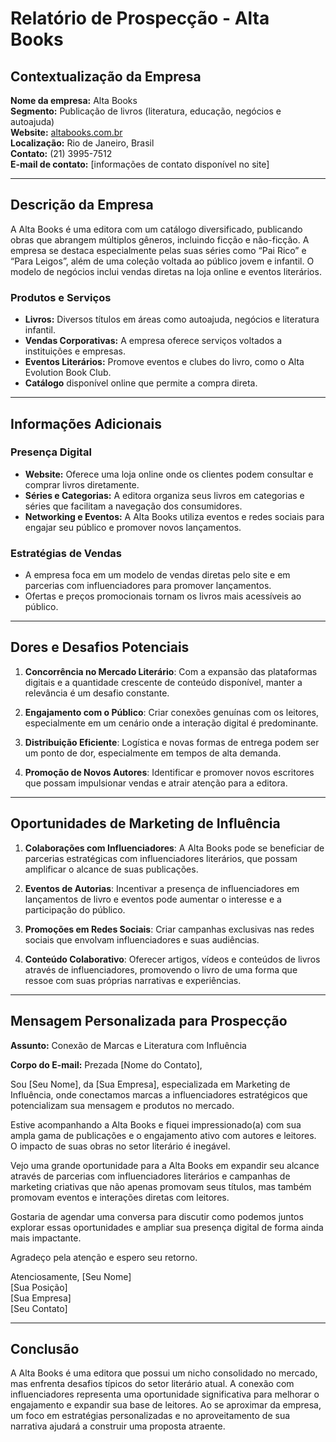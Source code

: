 # Relatório de Prospecção - Alta Books

## Contextualização da Empresa
**Nome da empresa:** Alta Books  
**Segmento:** Publicação de livros (literatura, educação, negócios e autoajuda)  
**Website:** [altabooks.com.br](https://altabooks.com.br)  
**Localização:** Rio de Janeiro, Brasil  
**Contato:** (21) 3995-7512  
**E-mail de contato:** [informações de contato disponível no site]  

---

## Descrição da Empresa
A Alta Books é uma editora com um catálogo diversificado, publicando obras que abrangem múltiplos gêneros, incluindo ficção e não-ficção. A empresa se destaca especialmente pelas suas séries como “Pai Rico” e “Para Leigos”, além de uma coleção voltada ao público jovem e infantil. O modelo de negócios inclui vendas diretas na loja online e eventos literários.

### Produtos e Serviços
- **Livros:** Diversos títulos em áreas como autoajuda, negócios e literatura infantil.
- **Vendas Corporativas:** A empresa oferece serviços voltados a instituições e empresas.
- **Eventos Literários:** Promove eventos e clubes do livro, como o Alta Evolution Book Club.
- **Catálogo** disponível online que permite a compra direta.

---

## Informações Adicionais
### Presença Digital
- **Website:** Oferece uma loja online onde os clientes podem consultar e comprar livros diretamente.
- **Séries e Categorias:** A editora organiza seus livros em categorias e séries que facilitam a navegação dos consumidores.
- **Networking e Eventos:** A Alta Books utiliza eventos e redes sociais para engajar seu público e promover novos lançamentos.

### Estratégias de Vendas
- A empresa foca em um modelo de vendas diretas pelo site e em parcerias com influenciadores para promover lançamentos.
- Ofertas e preços promocionais tornam os livros mais acessíveis ao público.

---

## Dores e Desafios Potenciais
1. **Concorrência no Mercado Literário**: Com a expansão das plataformas digitais e a quantidade crescente de conteúdo disponível, manter a relevância é um desafio constante.
  
2. **Engajamento com o Público**: Criar conexões genuínas com os leitores, especialmente em um cenário onde a interação digital é predominante.

3. **Distribuição Eficiente**: Logística e novas formas de entrega podem ser um ponto de dor, especialmente em tempos de alta demanda.

4. **Promoção de Novos Autores**: Identificar e promover novos escritores que possam impulsionar vendas e atrair atenção para a editora.

---

## Oportunidades de Marketing de Influência
1. **Colaborações com Influenciadores**: A Alta Books pode se beneficiar de parcerias estratégicas com influenciadores literários, que possam amplificar o alcance de suas publicações.

2. **Eventos de Autorias**: Incentivar a presença de influenciadores em lançamentos de livro e eventos pode aumentar o interesse e a participação do público.

3. **Promoções em Redes Sociais**: Criar campanhas exclusivas nas redes sociais que envolvam influenciadores e suas audiências.

4. **Conteúdo Colaborativo**: Oferecer artigos, vídeos e conteúdos de livros através de influenciadores, promovendo o livro de uma forma que ressoe com suas próprias narrativas e experiências.

---

## Mensagem Personalizada para Prospecção
**Assunto:** Conexão de Marcas e Literatura com Influência

**Corpo do E-mail:**
Prezada [Nome do Contato],

Sou [Seu Nome], da [Sua Empresa], especializada em Marketing de Influência, onde conectamos marcas a influenciadores estratégicos que potencializam sua mensagem e produtos no mercado.

Estive acompanhando a Alta Books e fiquei impressionado(a) com sua ampla gama de publicações e o engajamento ativo com autores e leitores. O impacto de suas obras no setor literário é inegável.

Vejo uma grande oportunidade para a Alta Books em expandir seu alcance através de parcerias com influenciadores literários e campanhas de marketing criativas que não apenas promovam seus títulos, mas também promovam eventos e interações diretas com leitores.

Gostaria de agendar uma conversa para discutir como podemos juntos explorar essas oportunidades e ampliar sua presença digital de forma ainda mais impactante.

Agradeço pela atenção e espero seu retorno.

Atenciosamente,
[Seu Nome]  
[Sua Posição]  
[Sua Empresa]  
[Seu Contato]

---

## Conclusão
A Alta Books é uma editora que possui um nicho consolidado no mercado, mas enfrenta desafios típicos do setor literário atual. A conexão com influenciadores representa uma oportunidade significativa para melhorar o engajamento e expandir sua base de leitores. Ao se aproximar da empresa, um foco em estratégias personalizadas e no aproveitamento de sua narrativa ajudará a construir uma proposta atraente.